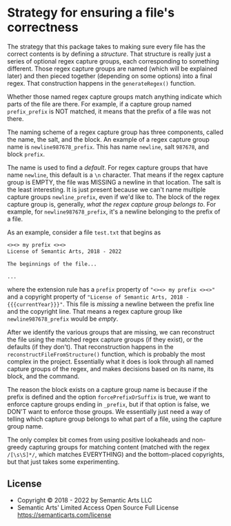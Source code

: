 # Strategy for ensuring a file's correctness

The strategy that this package takes to making sure every file has the correct contents is by defining a _structure_. That structure is really just a series of optional regex capture groups, each corresponding to something different. Those regex capture groups are named (which will be explained later) and then pieced together (depending on some options) into a final regex. That construction happens in the `generateRegex()` function.

Whether those named regex capture groups match anything indicate which parts of the file are there. For example, if a capture group named `prefix_prefix` is NOT matched, it means that the prefix of a file was not there.

The naming scheme of a regex capture group has three components, called the name, the salt, and the block. An example of a regex capture group name is `newline987678_prefix`. This has name `newline`, salt `987678`, and block `prefix`.

The name is used to find a _default_. For regex capture groups that have name `newline`, this default is a `\n` character. That means if the regex capture group is EMPTY, the file was MISSING a newline in that location. The salt is the least interesting. It is just present because we can't name multiple capture groups `newline_prefix`, even if we'd like to. The block of the regex capture group is, generally, _what the regex capture group belongs to_. For example, for `newline987678_prefix`, it's a newline belonging to the prefix of a file.

As an example, consider a file `test.txt` that begins as

```txt
<><> my prefix <><>
License of Semantic Arts, 2018 - 2022

The beginnings of the file...

...
```

where the extension rule has a `prefix` property of `"<><> my prefix <><>"` and a copyright property of `"License of Semantic Arts, 2018 - {{{currentYear}}}"`. This file is _missing_ a newline between the prefix line and the copyright line. That means a regex capture group like `newline987678_prefix` would be _empty_.

After we identify the various groups that are missing, we can reconstruct the file using the matched regex capture groups (if they exist), or the defaults (if they don't). That reconstruction happens in the `reconstructFileFromStructure()` function, which is probably the most complex in the project. Essentially what it does is look through all named capture groups of the regex, and makes decisions based on its name, its block, and the command.

The reason the block exists on a capture group name is because if the prefix is defined and the option `forcePrefixOrSuffix` is true, we want to enforce capture groups ending in `_prefix`, but if that option is false, we DON'T want to enforce those groups. We essentially just need a way of telling which capture group belongs to what part of a file, using the capture group name.

The only complex bit comes from using positive lookaheads and non-greedy capturing groups for matching content (matched with the regex `/[\s\S]*/`, which matches EVERYTHING) and the bottom-placed copyrights, but that just takes some experimenting.

## License

- Copyright © 2018 - 2022 by Semantic Arts LLC
- Semantic Arts' Limited Access Open Source Full License https://semanticarts.com/license
